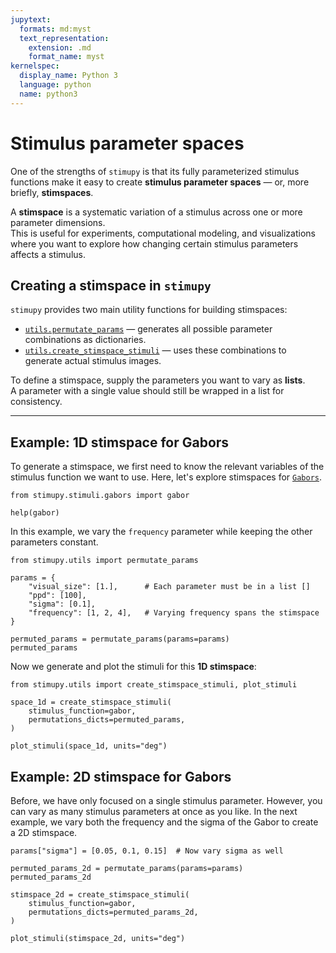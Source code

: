 ```yaml
---
jupytext:
  formats: md:myst
  text_representation:
    extension: .md
    format_name: myst
kernelspec:
  display_name: Python 3
  language: python
  name: python3
---
```


# Stimulus parameter spaces

One of the strengths of `stimupy` is that its fully parameterized stimulus functions make it easy to create **stimulus parameter spaces** — or, more briefly, **stimspaces**.

A **stimspace** is a systematic variation of a stimulus across one or more parameter dimensions.  
This is useful for experiments, computational modeling, and visualizations where you want to explore how changing certain stimulus parameters affects a stimulus.


## Creating a stimspace in `stimupy`

`stimupy` provides two main utility functions for building stimspaces:

- [`utils.permutate_params`](utils.permutate_params) — generates all possible parameter combinations as dictionaries.
- [`utils.create_stimspace_stimuli`](utils.create_stimspace_stimuli) — uses these combinations to generate actual stimulus images.

To define a stimspace, supply the parameters you want to vary as **lists**.  
A parameter with a single value should still be wrapped in a list for consistency.

---

## Example: 1D stimspace for Gabors

To generate a stimspace, we first need to know the relevant variables of the stimulus function we want to use. Here, let's explore stimspaces for [`Gabors`](stimuli.gabors.gabor).

```{code-cell}
from stimupy.stimuli.gabors import gabor

help(gabor)

```

In this example, we vary the `frequency` parameter while keeping the other parameters constant.

```{code-cell}
from stimupy.utils import permutate_params

params = {
    "visual_size": [1.],      # Each parameter must be in a list []
    "ppd": [100],
    "sigma": [0.1],
    "frequency": [1, 2, 4],   # Varying frequency spans the stimspace
}

permuted_params = permutate_params(params=params)
permuted_params
```

Now we generate and plot the stimuli for this **1D stimspace**:

```{code-cell}
from stimupy.utils import create_stimspace_stimuli, plot_stimuli

space_1d = create_stimspace_stimuli(
    stimulus_function=gabor,
    permutations_dicts=permuted_params,
)

plot_stimuli(space_1d, units="deg")
```


## Example: 2D stimspace for Gabors

Before, we have only focused on a single stimulus parameter. However, you can vary as many stimulus parameters at once as you like.
In the next example, we vary both the frequency and the sigma of the Gabor to create a 2D stimspace.

```{code-cell}
params["sigma"] = [0.05, 0.1, 0.15]  # Now vary sigma as well

permuted_params_2d = permutate_params(params=params)
permuted_params_2d
```

```{code-cell}
stimspace_2d = create_stimspace_stimuli(
    stimulus_function=gabor,
    permutations_dicts=permuted_params_2d,
)

plot_stimuli(stimspace_2d, units="deg")
```
